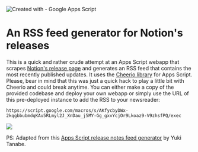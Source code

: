 ![Created with - Google Apps Script](https://img.shields.io/static/v1?label=Created+with&message=Google+Apps+Script&color=blue)

# An RSS feed generator for Notion's releases

This is a quick and rather crude attempt at an Apps Script webapp that scrapes [Notion's release page](https://www.notion.so/releases) and generates an RSS feed that contains the most recently published updates. It uses the [Cheerio library](1ReeQ6WO8kKNxoaA_O0XEQ589cIrRvEBA9qcWpNqdOP17i47u6N9M5Xh0) for Apps Script. Please, bear in mind that this was just a quick hack to play a little bit with Cheerio and could break anytime. You can either make a copy of the provided codebase and deploy your own webapp or simply use the URL of this pre-deployed instance to add the RSS to your newsreader:

```
https://script.google.com/macros/s/AKfycbyDWx-2kqgbbubmdqKAu5RLmyl2J_XnDau_j5MY-Gg_gxvYcjOr9Lkoaz9-V9zhsfPQ/exec
```

![](https://user-images.githubusercontent.com/12829262/176773245-55f3e9ec-bc93-414d-acc1-9f8ec34fbe45.gif)

PS: Adapted from this [Apps Script release notes feed generator](https://github.com/tanabee/google-apps-script-release-notes-feed) by Yuki Tanabe.
